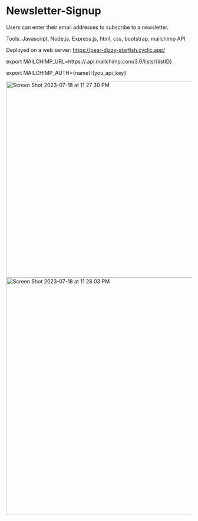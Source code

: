 # Newsletter-Signup

Users can enter their email addresses to subscribe to a newsletter. 

Tools: Javascript, Node.js, Express.js, html, css, bootstrap, mailchimp API

Deployed on a web server: https://pear-dizzy-starfish.cyclic.app/

export MAILCHIMP_URL=https://<data center>.api.mailchimp.com/3.0/lists/{listID}

export MAILCHIMP_AUTH={name}:{you_api_key}


<img width="533" alt="Screen Shot 2023-07-18 at 11 27 30 PM" src="https://github.com/Yinghanghang/Newsletter-Signup/assets/71808318/c030c6fc-79aa-4843-966c-a5c5f9b18675">

<img width="645" alt="Screen Shot 2023-07-18 at 11 28 03 PM" src="https://github.com/Yinghanghang/Newsletter-Signup/assets/71808318/23b603ce-c099-4048-a0af-56720e99a813">

